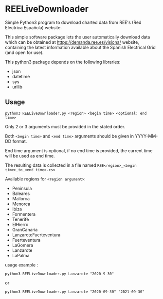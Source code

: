 # REELiveDownloader
Simple Python3 program to download charted data from REE's (Red Electrica Española) website.

This simple software package lets the user automatically download data which can be obtained at https://demanda.ree.es/visiona/ website, containing the latest information available about the Spanish Electrical Grid (and open for use).

This python3 package depends on the following libraries:

- json
- datetime
- sys
- urllib

## Usage

```python3 REELiveDownloader.py <region> <begin time> <optional: end time>```
	
Only 2 or 3 arguments must be provided in the stated order.

Both ```<begin time>``` and ```<end time>``` arguments should be given in YYYY-MM-DD format.
	
End time argument is optional, if no end time is provided, the current time will be used as end time.
	
The resulting data is collected in a file named ```REE<region>_<begin time>_to_<end time>.csv```
	
Available regions for ```<region argument>```:
	
- Peninsula
- Baleares
- Mallorca
- Menorca
- Ibiza
- Formentera
- Tenerife
- ElHierro
- GranCanaria
- LanzaroteFuerteventura
- Fuerteventura
- LaGomera
- Lanzarote
- LaPalma
			
usage example : 
		
```python3 REELiveDownloader.py Lanzarote "2020-9-30"```
		
or
		
```python3 REELiveDownloader.py Lanzarote "2020-09-30" "2021-09-30"```

